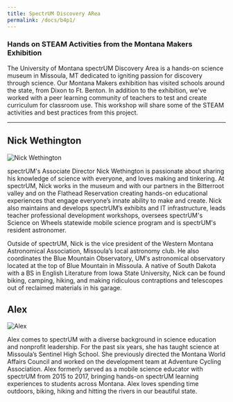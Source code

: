 ```yaml
---
title: SpectrUM Discovery ARea
permalink: /docs/b4p1/
---
```


### Hands on STEAM Activities from the Montana Makers Exhibition
The University of Montana spectrUM Discovery Area is a hands-on science museum in Missoula, MT dedicated to igniting passion for discovery through science. Our Montana Makers exhibition has visited schools around the state, from Dixon to Ft. Benton. In addition to the exhibition, we've worked with a peer learning community of teachers to test and create curriculum for classroom use. This workshop will share some of the STEAM activities and best practices from this project.

***

## Nick Wethington

![Nick Wethington](../tuesday/breakout4/images/wethington.jpeg)

spectrUM's Associate Director Nick Wethington is passionate about sharing his knowledge of science with everyone, and loves making and tinkering. At spectrUM, Nick works in the museum and with our partners in the Bitterroot valley and on the Flathead Reservation creating hands-on educational experiences that engage everyone’s innate ability to make and create. Nick also maintains and develops spectrUM’s exhibits and IT infrastructure, leads teacher professional development workshops, oversees spectrUM's Science on Wheels statewide mobile science program and is spectrUM's resident astronomer.

Outside of spectrUM, Nick is the vice president of the Western Montana Astronomical Association, Missoula’s local astronomy club. He also coordinates the Blue Mountain Observatory, UM's astronomical observatory located at the top of Blue Mountain in Missoula. A native of South Dakota with a BS in English Literature from Iowa State University, Nick can be found biking, camping, hiking, and making ridiculous contraptions and telescopes out of reclaimed materials in his garage.

## Alex 

![Alex](../tuesday/breakout4/images/alex.png)

Alex comes to spectrUM with a diverse background in science education and nonprofit leadership. For the past six years, she has taught science at Missoula’s Sentinel High School. She previously directed the Montana World Affairs Council and worked on the development team at Adventure Cycling Association. Alex formerly served as a mobile science educator with spectrUM from 2015 to 2017, bringing hands-on spectrUM learning experiences to students across Montana. Alex loves spending time outdoors, biking, hiking and hitting the rivers in our beautiful state.